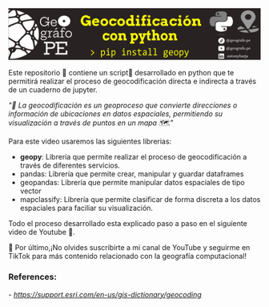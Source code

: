 <img src='img/banner.png'>

Este repositorio 📁 contiene un script📜 desarrollado en python que te permitirá  realizar el proceso de geocodificación directa e indirecta a través de un cuaderno de jupyter.

*"📍 La geocodificación es un geoproceso que convierte direcciones o  información de ubicaciones en datos espaciales, permitiendo su visualización a través de puntos en un mapa 🗺️."*

Para este video usaremos las siguientes librerias:
- **geopy**: Librería que permite realizar el proceso de geocodificación a través de diferentes servicios.
- pandas: Librería que permite crear, manipular y guardar dataframes 
- geopandas: Librería que permite manipular datos espaciales de tipo vector
- mapclassify: Librería que permite clasificar de forma discreta a los datos espaciales para faciliar su visualización.

Todo el proceso desarrollado esta explicado paso a paso en el siguiente video de Youtube 🎥.

🚀 Por último,¡No olvides suscribirte a mi canal de YouTube y seguirme en TikTok para más contenido relacionado con la geografía computacional!

### References: 
 *- https://support.esri.com/en-us/gis-dictionary/geocoding*
